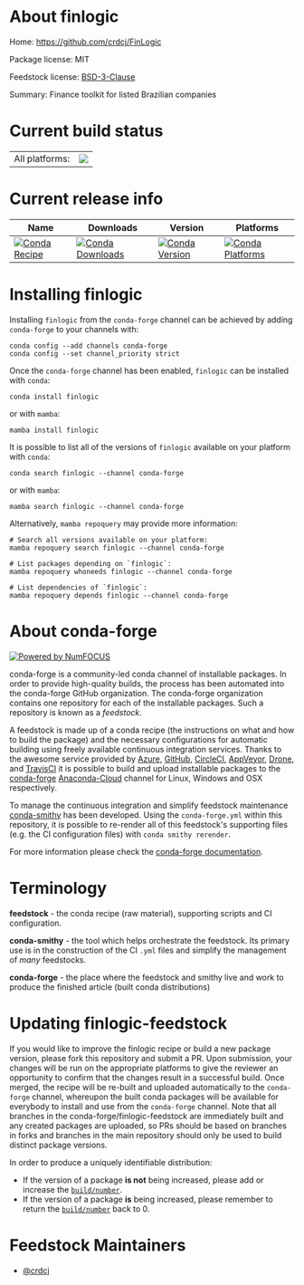 About finlogic
==============

Home: https://github.com/crdcj/FinLogic

Package license: MIT

Feedstock license: [BSD-3-Clause](https://github.com/conda-forge/finlogic-feedstock/blob/main/LICENSE.txt)

Summary: Finance toolkit for listed Brazilian companies

Current build status
====================


<table><tr><td>All platforms:</td>
    <td>
      <a href="https://dev.azure.com/conda-forge/feedstock-builds/_build/latest?definitionId=15931&branchName=main">
        <img src="https://dev.azure.com/conda-forge/feedstock-builds/_apis/build/status/finlogic-feedstock?branchName=main">
      </a>
    </td>
  </tr>
</table>

Current release info
====================

| Name | Downloads | Version | Platforms |
| --- | --- | --- | --- |
| [![Conda Recipe](https://img.shields.io/badge/recipe-finlogic-green.svg)](https://anaconda.org/conda-forge/finlogic) | [![Conda Downloads](https://img.shields.io/conda/dn/conda-forge/finlogic.svg)](https://anaconda.org/conda-forge/finlogic) | [![Conda Version](https://img.shields.io/conda/vn/conda-forge/finlogic.svg)](https://anaconda.org/conda-forge/finlogic) | [![Conda Platforms](https://img.shields.io/conda/pn/conda-forge/finlogic.svg)](https://anaconda.org/conda-forge/finlogic) |

Installing finlogic
===================

Installing `finlogic` from the `conda-forge` channel can be achieved by adding `conda-forge` to your channels with:

```
conda config --add channels conda-forge
conda config --set channel_priority strict
```

Once the `conda-forge` channel has been enabled, `finlogic` can be installed with `conda`:

```
conda install finlogic
```

or with `mamba`:

```
mamba install finlogic
```

It is possible to list all of the versions of `finlogic` available on your platform with `conda`:

```
conda search finlogic --channel conda-forge
```

or with `mamba`:

```
mamba search finlogic --channel conda-forge
```

Alternatively, `mamba repoquery` may provide more information:

```
# Search all versions available on your platform:
mamba repoquery search finlogic --channel conda-forge

# List packages depending on `finlogic`:
mamba repoquery whoneeds finlogic --channel conda-forge

# List dependencies of `finlogic`:
mamba repoquery depends finlogic --channel conda-forge
```


About conda-forge
=================

[![Powered by
NumFOCUS](https://img.shields.io/badge/powered%20by-NumFOCUS-orange.svg?style=flat&colorA=E1523D&colorB=007D8A)](https://numfocus.org)

conda-forge is a community-led conda channel of installable packages.
In order to provide high-quality builds, the process has been automated into the
conda-forge GitHub organization. The conda-forge organization contains one repository
for each of the installable packages. Such a repository is known as a *feedstock*.

A feedstock is made up of a conda recipe (the instructions on what and how to build
the package) and the necessary configurations for automatic building using freely
available continuous integration services. Thanks to the awesome service provided by
[Azure](https://azure.microsoft.com/en-us/services/devops/), [GitHub](https://github.com/),
[CircleCI](https://circleci.com/), [AppVeyor](https://www.appveyor.com/),
[Drone](https://cloud.drone.io/welcome), and [TravisCI](https://travis-ci.com/)
it is possible to build and upload installable packages to the
[conda-forge](https://anaconda.org/conda-forge) [Anaconda-Cloud](https://anaconda.org/)
channel for Linux, Windows and OSX respectively.

To manage the continuous integration and simplify feedstock maintenance
[conda-smithy](https://github.com/conda-forge/conda-smithy) has been developed.
Using the ``conda-forge.yml`` within this repository, it is possible to re-render all of
this feedstock's supporting files (e.g. the CI configuration files) with ``conda smithy rerender``.

For more information please check the [conda-forge documentation](https://conda-forge.org/docs/).

Terminology
===========

**feedstock** - the conda recipe (raw material), supporting scripts and CI configuration.

**conda-smithy** - the tool which helps orchestrate the feedstock.
                   Its primary use is in the construction of the CI ``.yml`` files
                   and simplify the management of *many* feedstocks.

**conda-forge** - the place where the feedstock and smithy live and work to
                  produce the finished article (built conda distributions)


Updating finlogic-feedstock
===========================

If you would like to improve the finlogic recipe or build a new
package version, please fork this repository and submit a PR. Upon submission,
your changes will be run on the appropriate platforms to give the reviewer an
opportunity to confirm that the changes result in a successful build. Once
merged, the recipe will be re-built and uploaded automatically to the
`conda-forge` channel, whereupon the built conda packages will be available for
everybody to install and use from the `conda-forge` channel.
Note that all branches in the conda-forge/finlogic-feedstock are
immediately built and any created packages are uploaded, so PRs should be based
on branches in forks and branches in the main repository should only be used to
build distinct package versions.

In order to produce a uniquely identifiable distribution:
 * If the version of a package **is not** being increased, please add or increase
   the [``build/number``](https://docs.conda.io/projects/conda-build/en/latest/resources/define-metadata.html#build-number-and-string).
 * If the version of a package **is** being increased, please remember to return
   the [``build/number``](https://docs.conda.io/projects/conda-build/en/latest/resources/define-metadata.html#build-number-and-string)
   back to 0.

Feedstock Maintainers
=====================

* [@crdcj](https://github.com/crdcj/)

